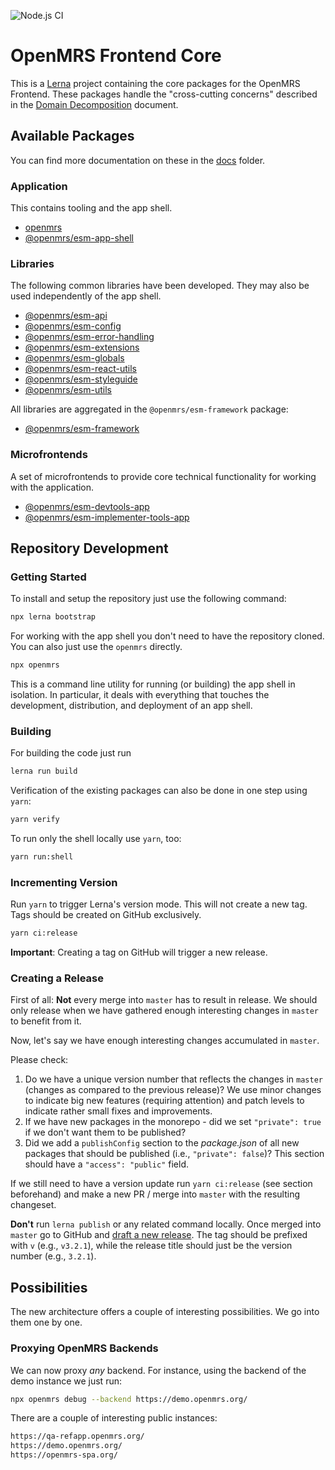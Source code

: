 ![Node.js CI](https://github.com/openmrs/openmrs-esm-core/workflows/Node.js%20CI/badge.svg)

# OpenMRS Frontend Core

This is a [Lerna](https://lerna.js.org/) project containing the core packages for the OpenMRS Frontend. These packages handle the "cross-cutting concerns" described in the [Domain Decomposition](https://wiki.openmrs.org/display/projects/MFE+Domain+Decomposition) document.

## Available Packages

You can find more documentation on these in the [docs](./docs) folder.

### Application

This contains tooling and the app shell.

- [openmrs](packages/openmrs)
- [@openmrs/esm-app-shell](packages/esm-app-shell)

### Libraries

The following common libraries have been developed. They may also be used independently of the app shell.

- [@openmrs/esm-api](packages/esm-api)
- [@openmrs/esm-config](packages/esm-config)
- [@openmrs/esm-error-handling](packages/esm-error-handling)
- [@openmrs/esm-extensions](packages/esm-extensions)
- [@openmrs/esm-globals](packages/esm-globals)
- [@openmrs/esm-react-utils](packages/esm-react-utils)
- [@openmrs/esm-styleguide](packages/esm-styleguide)
- [@openmrs/esm-utils](packages/esm-utils)

All libraries are aggregated in the `@openmrs/esm-framework` package:

- [@openmrs/esm-framework](packages/esm-framework)

### Microfrontends

A set of microfrontends to provide core technical functionality for working with the application.

- [@openmrs/esm-devtools-app](packages/esm-devtools-app)
- [@openmrs/esm-implementer-tools-app](packages/esm-implementer-tools-app)

## Repository Development

### Getting Started

To install and setup the repository just use the following command:

```sh
npx lerna bootstrap
```

For working with the app shell you don't need to have the repository cloned. You can also just use the `openmrs` directly.

```sh
npx openmrs
```

This is a command line utility for running (or building) the app shell in isolation. In particular, it deals with everything that touches the development, distribution, and deployment of an app shell.

### Building

For building the code just run

```sh
lerna run build
```

Verification of the existing packages can also be done in one step using `yarn`:

```sh
yarn verify
```

To run only the shell locally use `yarn`, too:

```sh
yarn run:shell
```

### Incrementing Version

Run `yarn` to trigger Lerna's version mode. This will not create a new tag. Tags should be created on GitHub exclusively.

```sh
yarn ci:release
```

**Important**: Creating a tag on GitHub will trigger a new release.

### Creating a Release

First of all: **Not** every merge into `master` has to result in release. We should only release when we have gathered enough interesting changes in `master` to benefit from it.

Now, let's say we have enough interesting changes accumulated in `master`.

Please check:

1. Do we have a unique version number that reflects the changes in `master` (changes as compared to the previous release)? We use minor changes to indicate big new features (requiring attention) and patch levels to indicate rather small fixes and improvements.
2. If we have new packages in the monorepo - did we set `"private": true` if we don't want them to be published?
3. Did we add a `publishConfig` section to the *package.json* of all new packages that should be published (i.e., `"private": false`)? This section should have a `"access": "public"` field.

If we still need to have a version update run `yarn ci:release` (see section beforehand) and make a new PR / merge into `master` with the resulting changeset.

**Don't** run `lerna publish` or any related command locally. Once merged into `master` go to GitHub and [draft a new release](https://github.com/openmrs/openmrs-esm-core/releases/new). The tag should be prefixed with `v` (e.g., `v3.2.1`), while the release title should just be the version number (e.g., `3.2.1`).

## Possibilities

The new architecture offers a couple of interesting possibilities. We go into them one by one.

### Proxying OpenMRS Backends

We can now proxy *any* backend. For instance, using the backend of the demo instance we just run:

```sh
npx openmrs debug --backend https://demo.openmrs.org/
```

There are a couple of interesting public instances:

```sh
https://qa-refapp.openmrs.org/
https://demo.openmrs.org/
https://openmrs-spa.org/
```
